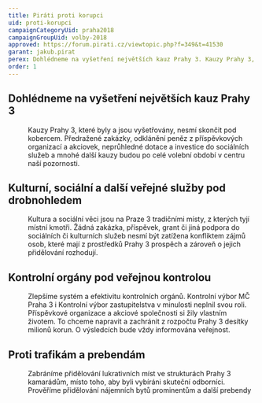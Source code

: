 ```yaml
---
title: Piráti proti korupci
uid: proti-korupci
campaignCategoryUid: praha2018
campaignGroupUid: volby-2018
approved: https://forum.pirati.cz/viewtopic.php?f=349&t=41530
garant: jakub.pirat
perex: Dohlédneme na vyšetření největších kauz Prahy 3. Kauzy Prahy 3, které byly a jsou vyšetřovány, nesmí skončit pod kobercem. Zlepšíme systém a efektivitu kontrolních orgánů. Zabráníme přidělování lukrativních míst ve strukturách Prahy 3 kamarádům, místo toho, aby byli vybíráni skuteční odborníci.
order: 1
---
```


## Dohlédneme na vyšetření největších kauz Prahy 3

<dl class="c-program-key-point-list">
    <dd>Kauzy Prahy 3, které byly a jsou vyšetřovány, nesmí skončit pod kobercem. Předražené zakázky, odklánění peněz z příspěvkových organizací a akciovek, neprůhledné dotace a investice do sociálních služeb a mnohé další kauzy budou po celé volební období v centru naší pozornosti.</dd>
</dl>

## Kulturní, sociální a další veřejné služby pod drobnohledem

<dl class="c-program-key-point-list">
    <dd>Kultura a sociální věci jsou na Praze 3 tradičními místy, z kterých tyjí místní kmotři. Žádná zakázka, příspěvek, grant či jiná podpora do sociálních či kulturních služeb nesmí být zatížena konfliktem zájmů osob, které mají z prostředků Prahy 3 prospěch a zároveň o jejich přidělování rozhodují.</dd>

</dl>

## Kontrolní orgány pod veřejnou kontrolou

<dl class="c-program-key-point-list">
    <dd>Zlepšíme systém a efektivitu kontrolních orgánů. Kontrolní výbor MČ Praha 3 i Kontrolní výbor zastupitelstva v minulosti neplnil svou roli. Příspěvkové organizace a akciové společnosti si žily vlastním životem. To chceme napravit a zachránit z rozpočtu Prahy 3 desítky milionů korun. O výsledcích bude vždy informována veřejnost.</dd>

</dl>

## Proti trafikám a prebendám

<dl class="c-program-key-point-list">
    <dd>Zabráníme přidělování lukrativních míst ve strukturách Prahy 3 kamarádům, místo toho, aby byli vybíráni skuteční odborníci. Prověříme přidělování nájemních bytů prominentům a další prebendy</dd>

</dl>
